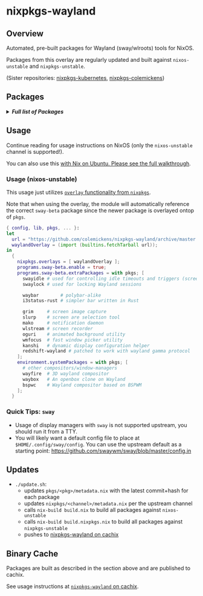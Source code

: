 # nixpkgs-wayland

## Overview

Automated, pre-built packages for Wayland (sway/wlroots) tools for NixOS.

Packages from this overlay are regularly updated and built against `nixos-unstable` and `nixpkgs-unstable`.

(Sister repositories: [nixpkgs-kubernetes](https://github.com/colemickens/nixpkgs-kubernetes), [nixpkgs-colemickens](https://github.com/colemickens/nixpkgs-colemickens))

## Packages

<details><summary><em><b>Full list of Packages</b></em></summary>

<!--pkgs-->
| Attribute Name | Last Upstream Commit Time |
| -------------- | ------------------------- |
| nixpkgs/nixos-unstable | [2019-02-04 16:49](https://github.com/nixos/nixpkgs-channels/commits/2d6f84c1090ae39c58dcec8f35a3ca62a43ad38c) |
| nixpkgs/nixpkgs-unstable | [2019-01-24 07:01](https://github.com/nixos/nixpkgs-channels/commits/11cf7d6e1ffd5fbc09a51b76d668ad0858a772ed) |
| pkgs/wlroots | [2019-02-06 05:39](https://github.com/swaywm/wlroots/commits/20d404a091fa92f56be4825bbaf89e4027fda154) |
| pkgs/sway-beta | [2019-02-06 10:38](https://github.com/swaywm/sway/commits/ee56428b642d8f75350ae2698706c1b88898acf5) |
| pkgs/swayidle | [2019-02-05 05:37](https://github.com/swaywm/swayidle/commits/85a680178d1b310788272edd8fb6bf86304cf721) |
| pkgs/swaylock | [2019-02-05 17:09](https://github.com/swaywm/swaylock/commits/37280a92d936053785b3510e08d8bc4519057eca) |
| pkgs/slurp | [2019-02-06 06:26](https://github.com/emersion/slurp/commits/9ffec7e10da8f740f292b5e29c6433e8c4c075b4) |
| pkgs/grim | [2019-02-05 07:32](https://github.com/emersion/grim/commits/c00f545e0f514ed192337657be4854bbb5a7caef) |
| pkgs/mako | [2019-01-20 23:01](https://github.com/emersion/mako/commits/b30c786bdf8b90807e45ec0f52b292ee147ae1ff) |
| pkgs/kanshi | [2019-02-02 15:21](https://github.com/emersion/kanshi/commits/970267e400c21a6bb51a1c80a0aadfd1e6660a7b) |
| pkgs/wlstream | [2018-07-15 14:10](https://github.com/atomnuker/wlstream/commits/182076a94562b128c3a97ecc53cc68905ea86838) |
| pkgs/oguri | [2019-01-19 14:57](https://github.com/vilhalmer/oguri/commits/88996939e8fb55c0a8d34596604660c87c585462) |
| pkgs/waybar | [2019-02-06 01:33](https://github.com/Alexays/waybar/commits/dc9fe04d1112698b2a3fac8f13a003039172b931) |
| pkgs/wayfire | [2019-02-05 06:46](https://github.com/WayfireWM/wayfire/commits/afc0b6dc28617731e1105e888d69c34ba491a32b) |
| pkgs/wf-config | [2019-02-05 07:43](https://github.com/WayfireWM/wf-config/commits/ecdb2f425ae569044797107130625e5aa87f7b86) |
| pkgs/redshift-wayland | [2018-11-07 12:03](https://github.com/minus7/redshift/commits/420d0d534c9f03abc4d634a7d3d7629caf29b4b6) |
| pkgs/bspwc | [2018-12-29 15:21](https://github.com/Bl4ckb0ne/bspwc/commits/e72ff641bd30d3db153d879cea1cffd149931546) |
| pkgs/waybox | [2018-11-27 06:44](https://github.com/wizbright/waybox/commits/482d0a92f5530a5cbab8b0b913b653d4503015c4) |
| pkgs/wl-clipboard | [2019-01-30 06:34](https://github.com/bugaevc/wl-clipboard/commits/7f3646611335e42b2b93c053792c9f6659c87cde) |
| pkgs/wmfocus | [2019-01-28 19:22](https://github.com/svenstaro/wmfocus/commits/6ef7956933bff1e61f2d10d679ae91e962bc09d1) |
| pkgs/i3status-rust | [2019-02-02 06:04](https://github.com/greshake/i3status-rust/commits/550b60039a688d33df1439b7a003499fdd2ee90c) |
<!--pkgs-->

</details>

## Usage

Continue reading for usage instructions on NixOS (only the `nixos-unstable` channel is supported!).

You can also use this [with Nix on Ubuntu. Please see the full walkthrough](docs/sway-on-ubuntu/).

### Usage (nixos-unstable)

This usage just utilizes [`overlay` functionality from `nixpkgs`]().

Note that when using the overlay, the module will automatically reference the correct
`sway-beta` package since the newer package is overlayed ontop of `pkgs`.

```nix
{ config, lib, pkgs, ... }:
let
  url = "https://github.com/colemickens/nixpkgs-wayland/archive/master.tar.gz";
  waylandOverlay = (import (builtins.fetchTarball url));
in
  {
    nixpkgs.overlays = [ waylandOverlay ];
    programs.sway-beta.enable = true;
    programs.sway-beta.extraPackages = with pkgs; [
      swayidle # used for controlling idle timeouts and triggers (screen locking, etc)
      swaylock # used for locking Wayland sessions

      waybar        # polybar-alike
      i3status-rust # simpler bar written in Rust

      grim     # screen image capture
      slurp    # screen are selection tool
      mako     # notification daemon
      wlstream # screen recorder
      oguri    # animated background utility
      wmfocus  # fast window picker utility
      kanshi   # dynamic display configuration helper
      redshift-wayland # patched to work with wayland gamma protocol
    ];
    environment.systemPackages = with pkgs; [
      # other compositors/window-managers
      wayfire  # 3D wayland compositor
      waybox   # An openbox clone on Wayland
      bspwc    # Wayland compositor based on BSPWM
    ];
  }
```

### Quick Tips: `sway`

* Usage of display managers with `sway` is not supported upstream, you should run it from a TTY.
* You will likely want a default config file to place at `$HOME/.config/sway/config`. You can use the upstream default as a starting point: https://github.com/swaywm/sway/blob/master/config.in

## Updates

* `./update.sh`:
  * updates `pkgs/<pkg>/metadata.nix` with the latest commit+hash for each package
  * updates `nixpkgs/<channel>/metadata.nix` per the upstream channel
  * calls `nix-build build.nix` to build all packages against `nixos-unstable`
  * calls `nix-build build.nixpkgs.nix` to build all packages against `nixpkgs-unstable`
  * pushes to [nixpkgs-wayland on cachix](https://nixpkgs-wayland.cachix.org)

## Binary Cache

Packages are built as described in the section above and are published to cachix.

See usage instructions at [`nixpkgs-wayland` on cachix](https://nixpkgs-wayland.cachix.org).

